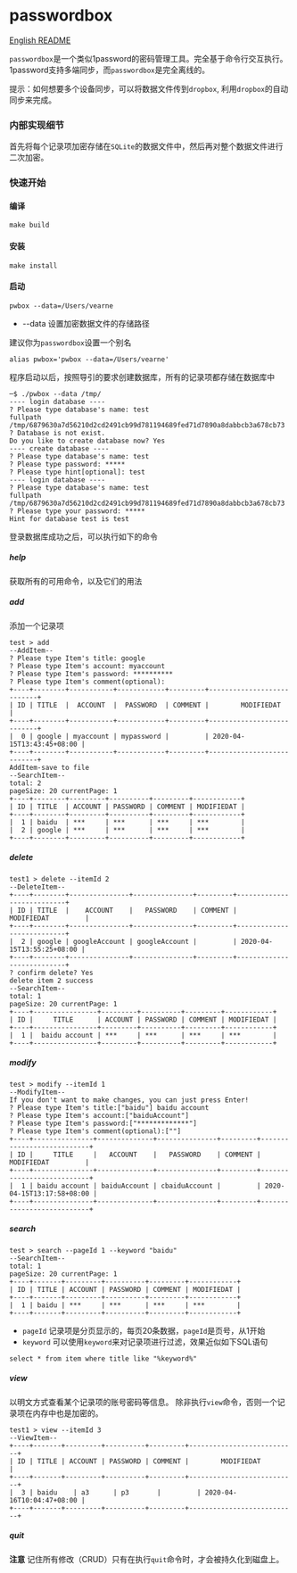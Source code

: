 # passwordbox

[English README](https://github.com/vearne/passwordbox/blob/master/README.md)

`passwordbox`是一个类似1password的密码管理工具。完全基于命令行交互执行。1password支持多端同步，而`passwordbox`是完全离线的。

提示：如何想要多个设备同步，可以将数据文件传到`dropbox`, 利用`dropbox`的自动同步来完成。

### 内部实现细节
首先将每个记录项加密存储在`SQLite`的数据文件中，然后再对整个数据文件进行二次加密。


### 快速开始

#### 编译
```
make build
```
#### 安装
```
make install
```
#### 启动
```
pwbox --data=/Users/vearne
```

* --data 设置加密数据文件的存储路径

建议你为`passwordbox`设置一个别名
```
alias pwbox='pwbox --data=/Users/vearne'
```

程序启动以后，按照导引的要求创建数据库，所有的记录项都存储在数据库中
```
─$ ./pwbox --data /tmp/
---- login database ----
? Please type database's name: test
fullpath /tmp/6879630a7d56210d2cd2491cb99d781194689fed71d7890a8dabbcb3a678cb73
? Database is not exist.
Do you like to create database now? Yes
---- create database ----
? Please type database's name: test
? Please type password: *****
? Please type hint[optional]: test
---- login database ----
? Please type database's name: test
fullpath /tmp/6879630a7d56210d2cd2491cb99d781194689fed71d7890a8dabbcb3a678cb73
? Please type your password: *****
Hint for database test is test
```
登录数据库成功之后，可以执行如下的命令
##### help
获取所有的可用命令，以及它们的用法
##### add
添加一个记录项
```
test > add
--AddItem--
? Please type Item's title: google
? Please type Item's account: myaccount
? Please type Item's password: **********
? Please type Item's comment(optional):
+----+--------+-----------+------------+---------+---------------------------+
| ID | TITLE  |  ACCOUNT  |  PASSWORD  | COMMENT |        MODIFIEDAT         |
+----+--------+-----------+------------+---------+---------------------------+
|  0 | google | myaccount | mypassword |         | 2020-04-15T13:43:45+08:00 |
+----+--------+-----------+------------+---------+---------------------------+
AddItem-save to file
--SearchItem--
total: 2
pageSize: 20 currentPage: 1
+----+--------+---------+----------+---------+------------+
| ID | TITLE  | ACCOUNT | PASSWORD | COMMENT | MODIFIEDAT |
+----+--------+---------+----------+---------+------------+
|  1 | baidu  | ***     | ***      | ***     | ***        |
|  2 | google | ***     | ***      | ***     | ***        |
+----+--------+---------+----------+---------+------------+
```
##### delete
```
test1 > delete --itemId 2
--DeleteItem--
+----+--------+---------------+---------------+---------+---------------------------+
| ID | TITLE  |    ACCOUNT    |   PASSWORD    | COMMENT |        MODIFIEDAT         |
+----+--------+---------------+---------------+---------+---------------------------+
|  2 | google | googleAccount | googleAccount |         | 2020-04-15T13:55:25+08:00 |
+----+--------+---------------+---------------+---------+---------------------------+
? confirm delete? Yes
delete item 2 success
--SearchItem--
total: 1
pageSize: 20 currentPage: 1
+----+----------------+---------+----------+---------+------------+
| ID |     TITLE      | ACCOUNT | PASSWORD | COMMENT | MODIFIEDAT |
+----+----------------+---------+----------+---------+------------+
|  1 |  baidu account | ***     | ***      | ***     | ***        |
+----+----------------+---------+----------+---------+------------+
```
##### modify
```
test > modify --itemId 1
--ModifyItem--
If you don't want to make changes, you can just press Enter!
? Please type Item's title:["baidu"] baidu account
? Please type Item's account:["baiduAccount"]
? Please type Item's password:["*************"]
? Please type Item's comment(optional):[""]
+----+---------------+--------------+---------------+---------+---------------------------+
| ID |     TITLE     |   ACCOUNT    |   PASSWORD    | COMMENT |        MODIFIEDAT         |
+----+---------------+--------------+---------------+---------+---------------------------+
|  1 | baidu account | baiduAccount | cbaiduAccount |         | 2020-04-15T13:17:58+08:00 |
+----+---------------+--------------+---------------+---------+---------------------------+
```
##### search
```
test > search --pageId 1 --keyword "baidu"
--SearchItem--
total: 1
pageSize: 20 currentPage: 1
+----+-------+---------+----------+---------+------------+
| ID | TITLE | ACCOUNT | PASSWORD | COMMENT | MODIFIEDAT |
+----+-------+---------+----------+---------+------------+
|  1 | baidu | ***     | ***      | ***     | ***        |
+----+-------+---------+----------+---------+------------+
```   
* `pageId` 记录项是分页显示的，每页20条数据，`pageId`是页号，从1开始
* `keyword` 可以使用`keyword`来对记录项进行过滤，效果近似如下SQL语句
```
select * from item where title like "%keyword%"
```
##### view
以明文方式查看某个记录项的账号密码等信息。
除非执行`view`命令，否则一个记录项在内存中也是加密的。
```
test1 > view --itemId 3
--ViewItem--
+----+-------+---------+----------+---------+---------------------------+
| ID | TITLE | ACCOUNT | PASSWORD | COMMENT |        MODIFIEDAT         |
+----+-------+---------+----------+---------+---------------------------+
|  3 | baidu    | a3      | p3       |         | 2020-04-16T10:04:47+08:00 |
+----+-------+---------+----------+---------+---------------------------+
```
##### quit
**注意** 记住所有修改（CRUD）只有在执行`quit`命令时，才会被持久化到磁盘上。
